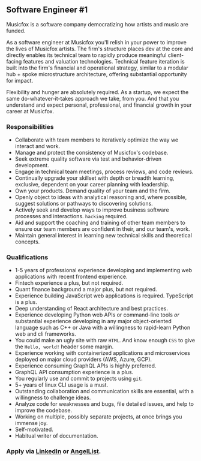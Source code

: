## Software Engineer #1

Musicfox is a software company democratizing how artists and music are funded.

As a software engineer at Musicfox you'll relish in your power to improve the lives of Musicfox artists. The firm's structure places dev at the core and directly enables its technical team to rapidly produce meaningful client-facing features and valuation technologies. Technical feature iteration is built into the firm's financial and operational strategy, similar to a modular hub + spoke microstructure architecture, offering substantial opportunity for impact.

Flexibility and hunger are absolutely required. As a startup, we expect the same do-whatever-it-takes approach we take, from you. And that you understand and expect personal, professional, and financial growth in your career at Musicfox.

### Responsibilities

-   Collaborate with team members to iteratively optimize the way we interact and work.
-   Manage and protect the consistency of Musicfox's codebase.
-   Seek extreme quality software via test and behavior-driven development.
-   Engage in technical team meetings, process reviews, and code reviews.
-   Continually upgrade your skillset with depth or breadth learning, exclusive, dependent on your career planning with leadership.
-   Own your products. Demand quality of your team and the firm. 
-   Openly object to ideas with analytical reasoning and, where possible, suggest solutions or pathways to discovering solutions.
-   Actively seek and develop ways to improve business software processes and interactions. `hacking` required.
-   Aid and support the coaching and training of other team members to ensure our team members are confident in their, and our team's, work.
-   Maintain general interest in learning new technical skills and theoretical concepts.

### Qualifications

-   1-5 years of professional experience developing and implementing web applications with recent frontend experience.
-   Fintech experience a plus, but not required.
-   Quant finance background a major plus, but not required.
-   Experience building JavaScript web applications is required. TypeScript is a plus.
-   Deep understanding of React architecture and best practices.
-   Experience developing Python web APIs or command-line tools _or_ substantial experience developing in any major object-oriented language such as C++ or Java with a willingness to rapid-learn Python web and cli frameworks.
-   You could make an ugly site with raw `HTML`. And know enough `CSS` to give the `Hello, world!` header some margin.
-   Experience working with containerized applications and microservices deployed on major cloud providers (AWS, Azure, GCP).
-   Experience consuming GraphQL APIs is highly preferred.
-   GraphQL API consumption experience is a plus.
-   You regularly use and commit to projects using `git`.  
-   5+ years of linux CLI usage is a must. 
-   Outstanding collaboration and communication skills are essential, with a willingness to challenge ideas.
-   Analyze code for weaknesses and bugs, file detailed issues, and help to improve the codebase.
-   Working on multiple, possibly separate projects, at once brings you immense joy.
-   Self-motivated.
-   Habitual writer of documentation.

### Apply via [LinkedIn](https://www.linkedin.com/jobs/view/2389931592/?refId=go2p8cn%2BQtmGpy%2F%2Bcde9Bw%3D%3D) or [AngelList](https://angel.co/company/musicfox/jobs/1149534-software-engineer).
